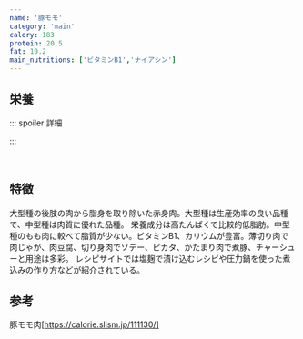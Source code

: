```yaml
---
name: '豚モモ'
category: 'main'
calory: 183
protein: 20.5
fat: 10.2
main_nutritions: ['ビタミンB1','ナイアシン']
---
```


## 栄養

::: spoiler 詳細

:::

<br>

## 特徴

大型種の後肢の肉から脂身を取り除いた赤身肉。大型種は生産効率の良い品種で、中型種は肉質に優れた品種。
栄養成分は高たんぱくで比較的低脂肪。中型種のもも肉に較べて脂質が少ない。ビタミンB1、カリウムが豊富。薄切り肉で肉じゃが、肉豆腐、切り身肉でソテー、ピカタ、かたまり肉で煮豚、チャーシューと用途は多彩。
レシピサイトでは塩麹で漬け込むレシピや圧力鍋を使った煮込みの作り方などが紹介されている。
<br>

## 参考

豚モモ肉[https://calorie.slism.jp/111130/]

